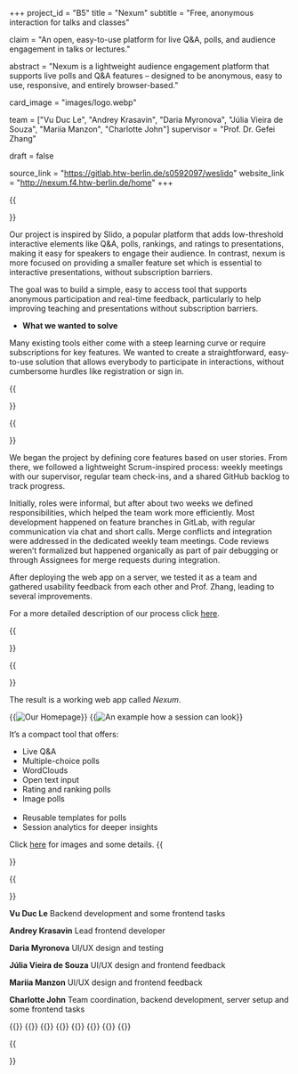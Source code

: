 +++
project_id = "B5"
title = "Nexum"
subtitle = "Free, anonymous interaction for talks and classes"

claim = "An open, easy-to-use platform for live Q&A, polls, and audience engagement in talks or lectures."

abstract = "Nexum is a lightweight audience engagement platform that supports live polls and Q&A features – designed to be anonymous, easy to use, responsive, and entirely browser-based."

card_image = "images/logo.webp"

team = ["Vu Duc Le", "Andrey Krasavin", "Daria Myronova", "Júlia Vieira de Souza", "Mariia Manzon", "Charlotte John"]
supervisor = "Prof. Dr. Gefei Zhang"

draft = false

source_link = "https://gitlab.htw-berlin.de/s0592097/weslido"
website_link = "http://nexum.f4.htw-berlin.de/home"
+++


{{<section title="Our Goal">}}

Our project is inspired by Slido, a popular platform that adds low-threshold interactive elements like Q&A, polls, rankings, and ratings to presentations, making it easy for speakers to engage their audience. In contrast, nexum is more focused on providing a smaller feature set which is essential to interactive presentations, without subscription barriers.

The goal was to build a simple, easy to access tool that supports anonymous participation and real-time feedback, particularly to help improving teaching and presentations without subscription barriers.

* **What we wanted to solve**

Many existing tools either come with a steep learning curve or require subscriptions for key features. We wanted to create a straightforward, easy-to-use solution that allows everybody to participate in interactions, without cumbersome hurdles like registration or sign in. 

{{</section>}}


{{<section title="Process">}}

We began the project by defining core features based on user stories. From there, we followed a lightweight Scrum-inspired process: weekly meetings with our supervisor, regular team check-ins, and a shared GitHub backlog to track progress.

Initially, roles were informal, but after about two weeks we defined responsibilities, which helped the team work more efficiently. Most development happened on feature branches in GitLab, with regular communication via chat and short calls. Merge conflicts and integration were addressed in the dedicated weekly team meetings. Code reviews weren’t formalized but happened organically as part of pair debugging or through Assignees for merge requests during integration.

After deploying the web app on a server, we tested it as a team and gathered usability feedback from each other and Prof. Zhang, leading to several improvements.

For a more detailed description of our process click [here](process). 

{{</section>}}

{{<section title="Outcome">}}

The result is a working web app called *Nexum*. 

{{<image src="images/homepage.webp" alt="Our Homepage">}}
{{<image src="images/session.webp" alt="An example how a session can look">}}

It’s a compact tool that offers:

- Live Q&A   
- Multiple-choice polls  
- WordClouds    
- Open text input  
- Rating and ranking polls  
- Image polls
  <br></br>
- Reusable templates for polls
- Session analytics for deeper insights

Click [here](outcome) for images and some details.
{{</section>}}


{{<section title="Team">}}

**Vu Duc Le**
Backend development and some frontend tasks  

**Andrey Krasavin**
Lead frontend developer 

**Daria Myronova**
UI/UX design and testing

**Júlia Vieira de Souza**
UI/UX design and frontend feedback

**Mariia Manzon**
UI/UX design and frontend feedback

**Charlotte John**
Team coordination, backend development, server setup and some frontend tasks

{{<gallery>}}
{{<team-member image="images/team/vu.webp" name="Vu Duc Le">}}
{{<team-member image="images/team/andrey.webp"  name="Andrey Krasavin">}}
{{<team-member image="images/team/daria.webp"  name="Daria Myronova">}}
{{<team-member image="images/team/julia.webp"  name="Júlia Vieira de Souza">}}
{{<team-member image="images/team/mariia.webp"  name="Mariia Manzon">}}
{{<team-member image="images/team/charlotte.webp"  name="Charlotte John">}}
{{</gallery>}}

{{</section>}} 


